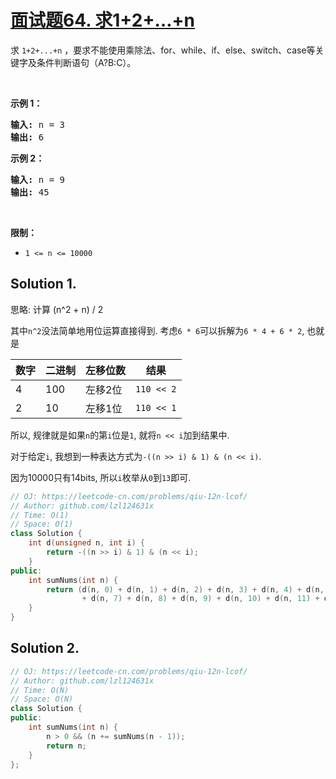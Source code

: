 # [面试题64. 求1+2+…+n](https://leetcode-cn.com/problems/qiu-12n-lcof/)

<div class="content__1Y2H"><div class="notranslate"><p>求 <code>1+2+...+n</code> ，要求不能使用乘除法、for、while、if、else、switch、case等关键字及条件判断语句（A?B:C）。</p>

<p>&nbsp;</p>

<p><strong>示例 1：</strong></p>

<pre><strong>输入:</strong> n = 3
<strong>输出:&nbsp;</strong>6
</pre>

<p><strong>示例 2：</strong></p>

<pre><strong>输入:</strong> n = 9
<strong>输出:&nbsp;</strong>45
</pre>

<p>&nbsp;</p>

<p><strong>限制：</strong></p>

<ul>
	<li><code>1 &lt;= n&nbsp;&lt;= 10000</code></li>
</ul>
</div></div>

## Solution 1.

思略: 计算 (n^2 + n) / 2

其中`n^2`没法简单地用位运算直接得到. 考虑`6 * 6`可以拆解为`6 * 4 + 6 * 2`, 也就是

数字 | 二进制 | 左移位数 | 结果
---|---|---|---
4 | 100 | 左移2位 | `110 << 2`
2 | 10 | 左移1位 | `110 << 1`

所以, 规律就是如果`n`的第`i`位是`1`, 就将`n << i`加到结果中.

对于给定`i`, 我想到一种表达方式为`-((n >> i) & 1) & (n << i)`.

因为10000只有14bits, 所以`i`枚举从`0`到`13`即可.

```cpp
// OJ: https://leetcode-cn.com/problems/qiu-12n-lcof/
// Author: github.com/lzl124631x
// Time: O(1)
// Space: O(1)
class Solution {
    int d(unsigned n, int i) {
        return -((n >> i) & 1) & (n << i);
    }
public:
    int sumNums(int n) {
        return (d(n, 0) + d(n, 1) + d(n, 2) + d(n, 3) + d(n, 4) + d(n, 5) + d(n, 6)
                + d(n, 7) + d(n, 8) + d(n, 9) + d(n, 10) + d(n, 11) + d(n, 12) + d(n, 13) + n) >> 1;
    }
}
```

## Solution 2.

```cpp
// OJ: https://leetcode-cn.com/problems/qiu-12n-lcof/
// Author: github.com/lzl124631x
// Time: O(N)
// Space: O(N)
class Solution {
public:
    int sumNums(int n) {
        n > 0 && (n += sumNums(n - 1));
        return n;
    }
};
```
